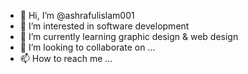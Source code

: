 - 👋 Hi, I’m @ashrafulislam001
- 👀 I’m interested in software development 
- 🌱 I’m currently learning graphic design & web design 
- 💞️ I’m looking to collaborate on ...
- 📫 How to reach me ...

<!---
ashrafulislam001/ashrafulislam001 is a ✨ special ✨ repository because its `README.md` (this file) appears on your GitHub profile.
You can click the Preview link to take a look at your changes.
--->
